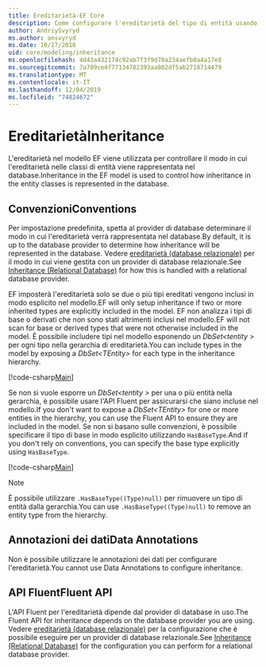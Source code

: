 ```yaml
---
title: Ereditarietà-EF Core
description: Come configurare l'ereditarietà del tipo di entità usando Entity Framework Core
author: AndriySvyryd
ms.author: ansvyryd
ms.date: 10/27/2016
uid: core/modeling/inheritance
ms.openlocfilehash: 4d43a432174c92ab7f3f9d78a234aefb0a4a17e8
ms.sourcegitcommit: 7a709ce4f77134782393aa802df5ab2718714479
ms.translationtype: MT
ms.contentlocale: it-IT
ms.lasthandoff: 12/04/2019
ms.locfileid: "74824672"
---
```

# <a name="inheritance"></a><span data-ttu-id="ade7c-103">Ereditarietà</span><span class="sxs-lookup"><span data-stu-id="ade7c-103">Inheritance</span></span>

<span data-ttu-id="ade7c-104">L'ereditarietà nel modello EF viene utilizzata per controllare il modo in cui l'ereditarietà nelle classi di entità viene rappresentata nel database.</span><span class="sxs-lookup"><span data-stu-id="ade7c-104">Inheritance in the EF model is used to control how inheritance in the entity classes is represented in the database.</span></span>

## <a name="conventions"></a><span data-ttu-id="ade7c-105">Convenzioni</span><span class="sxs-lookup"><span data-stu-id="ade7c-105">Conventions</span></span>

<span data-ttu-id="ade7c-106">Per impostazione predefinita, spetta al provider di database determinare il modo in cui l'ereditarietà verrà rappresentata nel database.</span><span class="sxs-lookup"><span data-stu-id="ade7c-106">By default, it is up to the database provider to determine how inheritance will be represented in the database.</span></span> <span data-ttu-id="ade7c-107">Vedere [ereditarietà (database relazionale)](relational/inheritance.md) per il modo in cui viene gestita con un provider di database relazionale.</span><span class="sxs-lookup"><span data-stu-id="ade7c-107">See [Inheritance (Relational Database)](relational/inheritance.md) for how this is handled with a relational database provider.</span></span>

<span data-ttu-id="ade7c-108">EF imposterà l'ereditarietà solo se due o più tipi ereditati vengono inclusi in modo esplicito nel modello.</span><span class="sxs-lookup"><span data-stu-id="ade7c-108">EF will only setup inheritance if two or more inherited types are explicitly included in the model.</span></span> <span data-ttu-id="ade7c-109">EF non analizza i tipi di base o derivati che non sono stati altrimenti inclusi nel modello.</span><span class="sxs-lookup"><span data-stu-id="ade7c-109">EF will not scan for base or derived types that were not otherwise included in the model.</span></span> <span data-ttu-id="ade7c-110">È possibile includere tipi nel modello esponendo un *DbSet\<tentity >* per ogni tipo nella gerarchia di ereditarietà.</span><span class="sxs-lookup"><span data-stu-id="ade7c-110">You can include types in the model by exposing a *DbSet\<TEntity>* for each type in the inheritance hierarchy.</span></span>

[!code-csharp[Main](../../../samples/core/Modeling/Conventions/InheritanceDbSets.cs?highlight=3-4&name=Model)]

<span data-ttu-id="ade7c-111">Se non si vuole esporre un *DbSet\<tentity >* per una o più entità nella gerarchia, è possibile usare l'API Fluent per assicurarsi che siano incluse nel modello.</span><span class="sxs-lookup"><span data-stu-id="ade7c-111">If you don't want to expose a *DbSet\<TEntity>* for one or more entities in the hierarchy, you can use the Fluent API to ensure they are included in the model.</span></span>
<span data-ttu-id="ade7c-112">Se non si basano sulle convenzioni, è possibile specificare il tipo di base in modo esplicito utilizzando `HasBaseType`.</span><span class="sxs-lookup"><span data-stu-id="ade7c-112">And if you don't rely on conventions, you can specify the base type explicitly using `HasBaseType`.</span></span>

[!code-csharp[Main](../../../samples/core/Modeling/Conventions/InheritanceModelBuilder.cs?highlight=7&name=Context)]

> [!NOTE]
> <span data-ttu-id="ade7c-113">È possibile utilizzare `.HasBaseType((Type)null)` per rimuovere un tipo di entità dalla gerarchia.</span><span class="sxs-lookup"><span data-stu-id="ade7c-113">You can use `.HasBaseType((Type)null)` to remove an entity type from the hierarchy.</span></span>

## <a name="data-annotations"></a><span data-ttu-id="ade7c-114">Annotazioni dei dati</span><span class="sxs-lookup"><span data-stu-id="ade7c-114">Data Annotations</span></span>

<span data-ttu-id="ade7c-115">Non è possibile utilizzare le annotazioni dei dati per configurare l'ereditarietà.</span><span class="sxs-lookup"><span data-stu-id="ade7c-115">You cannot use Data Annotations to configure inheritance.</span></span>

## <a name="fluent-api"></a><span data-ttu-id="ade7c-116">API Fluent</span><span class="sxs-lookup"><span data-stu-id="ade7c-116">Fluent API</span></span>

<span data-ttu-id="ade7c-117">L'API Fluent per l'ereditarietà dipende dal provider di database in uso.</span><span class="sxs-lookup"><span data-stu-id="ade7c-117">The Fluent API for inheritance depends on the database provider you are using.</span></span> <span data-ttu-id="ade7c-118">Vedere [ereditarietà (database relazionale)](relational/inheritance.md) per la configurazione che è possibile eseguire per un provider di database relazionale.</span><span class="sxs-lookup"><span data-stu-id="ade7c-118">See [Inheritance (Relational Database)](relational/inheritance.md) for the configuration you can perform for a relational database provider.</span></span>
